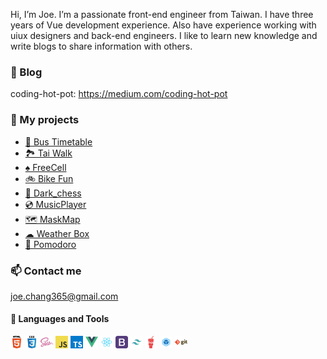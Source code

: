 Hi, I’m Joe. I’m a passionate front-end engineer from Taiwan. I have three years of Vue development experience. Also have experience working with uiux designers and back-end engineers. I like to learn new knowledge and write blogs to share information with others.

### 📒 Blog
coding-hot-pot: https://medium.com/coding-hot-pot

### 💾 My projects


- [🚌 Bus Timetable](https://changchiao.github.io/bus_timetable/#/)
- [🏞 Tai Walk](https://changchiao.github.io/react_attractions/#/)
- [♠ FreeCell](https://github.com/ChangChiao/freeCell)
- [🚲 Bike Fun](https://changchiao.github.io/vue_youbike/#/)
- [🐘 Dark_chess](https://changchiao.github.io/dark_chess/)
- [💿 MusicPlayer](https://github.com/ChangChiao/music_player)
- [🗺 MaskMap](https://github.com/ChangChiao/mask_map)
- [☁ Weather Box](https://changchiao.github.io/weather_box/)
- [🍅 Pomodoro](https://github.com/ChangChiao/pomodoro)

### 📫 Contact me 
<joe.chang365@gmail.com>

#### 🔧  Languages and Tools


<code><img height="20" src="https://raw.githubusercontent.com/github/explore/80688e429a7d4ef2fca1e82350fe8e3517d3494d/topics/html/html.png"></code>
<code><img height="20" src="https://raw.githubusercontent.com/github/explore/80688e429a7d4ef2fca1e82350fe8e3517d3494d/topics/css/css.png"></code>
<code><img height="20" src="https://raw.githubusercontent.com/github/explore/80688e429a7d4ef2fca1e82350fe8e3517d3494d/topics/sass/sass.png"></code>
<code><img height="20" src="https://raw.githubusercontent.com/github/explore/80688e429a7d4ef2fca1e82350fe8e3517d3494d/topics/javascript/javascript.png"></code>
<code><img height="20" src="https://raw.githubusercontent.com/github/explore/80688e429a7d4ef2fca1e82350fe8e3517d3494d/topics/typescript/typescript.png"></code>
<code><img height="20" src="https://raw.githubusercontent.com/github/explore/80688e429a7d4ef2fca1e82350fe8e3517d3494d/topics/vue/vue.png"></code>
<code><img height="20" src="https://raw.githubusercontent.com/github/explore/80688e429a7d4ef2fca1e82350fe8e3517d3494d/topics/react/react.png"></code>
<code><img height="20" src="https://raw.githubusercontent.com/github/explore/80688e429a7d4ef2fca1e82350fe8e3517d3494d/topics/bootstrap/bootstrap.png"></code>
<code><img height="20" src="https://raw.githubusercontent.com/github/explore/80688e429a7d4ef2fca1e82350fe8e3517d3494d/topics/tailwind/tailwind.png"></code>
<code><img height="20" src="https://raw.githubusercontent.com/github/explore/80688e429a7d4ef2fca1e82350fe8e3517d3494d/topics/gulp/gulp.png"></code>
<code><img height="20" src="https://raw.githubusercontent.com/github/explore/80688e429a7d4ef2fca1e82350fe8e3517d3494d/topics/webpack/webpack.png"></code>
<code><img height="20" src="https://raw.githubusercontent.com/github/explore/80688e429a7d4ef2fca1e82350fe8e3517d3494d/topics/git/git.png"></code>
<!-- <code><img height="20" src="https://raw.githubusercontent.com/github/explore/80688e429a7d4ef2fca1e82350fe8e3517d3494d/topics/nodejs/nodejs.png"></code> -->
